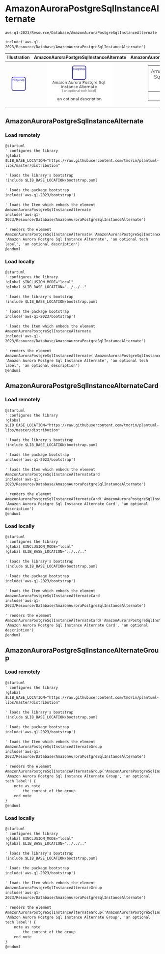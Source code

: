 # AmazonAuroraPostgreSqlInstanceAlternate


```text
aws-q1-2023/Resource/Database/AmazonAuroraPostgreSqlInstanceAlternate
```

```text
include('aws-q1-2023/Resource/Database/AmazonAuroraPostgreSqlInstanceAlternate')
```



| Illustration | AmazonAuroraPostgreSqlInstanceAlternate | AmazonAuroraPostgreSqlInstanceAlternateCard | AmazonAuroraPostgreSqlInstanceAlternateGroup |
| :---: | :---: | :---: | :---: |
| ![illustration for Illustration](../../../aws-q1-2023/Resource/Database/AmazonAuroraPostgreSqlInstanceAlternate.png) | ![illustration for AmazonAuroraPostgreSqlInstanceAlternate](../../../aws-q1-2023/Resource/Database/AmazonAuroraPostgreSqlInstanceAlternate.Local.png) | ![illustration for AmazonAuroraPostgreSqlInstanceAlternateCard](../../../aws-q1-2023/Resource/Database/AmazonAuroraPostgreSqlInstanceAlternateCard.Local.png) | ![illustration for AmazonAuroraPostgreSqlInstanceAlternateGroup](../../../aws-q1-2023/Resource/Database/AmazonAuroraPostgreSqlInstanceAlternateGroup.Local.png) |




## AmazonAuroraPostgreSqlInstanceAlternate

### Load remotely
```plantuml
@startuml
' configures the library
!global $LIB_BASE_LOCATION="https://raw.githubusercontent.com/tmorin/plantuml-libs/master/distribution"

' loads the library's bootstrap
!include $LIB_BASE_LOCATION/bootstrap.puml

' loads the package bootstrap
include('aws-q1-2023/bootstrap')

' loads the Item which embeds the element AmazonAuroraPostgreSqlInstanceAlternate
include('aws-q1-2023/Resource/Database/AmazonAuroraPostgreSqlInstanceAlternate')

' renders the element
AmazonAuroraPostgreSqlInstanceAlternate('AmazonAuroraPostgreSqlInstanceAlternate', 'Amazon Aurora Postgre Sql Instance Alternate', 'an optional tech label', 'an optional description')
@enduml
```

### Load locally
```plantuml
@startuml
' configures the library
!global $INCLUSION_MODE="local"
!global $LIB_BASE_LOCATION="../../.."

' loads the library's bootstrap
!include $LIB_BASE_LOCATION/bootstrap.puml

' loads the package bootstrap
include('aws-q1-2023/bootstrap')

' loads the Item which embeds the element AmazonAuroraPostgreSqlInstanceAlternate
include('aws-q1-2023/Resource/Database/AmazonAuroraPostgreSqlInstanceAlternate')

' renders the element
AmazonAuroraPostgreSqlInstanceAlternate('AmazonAuroraPostgreSqlInstanceAlternate', 'Amazon Aurora Postgre Sql Instance Alternate', 'an optional tech label', 'an optional description')
@enduml
```

## AmazonAuroraPostgreSqlInstanceAlternateCard

### Load remotely
```plantuml
@startuml
' configures the library
!global $LIB_BASE_LOCATION="https://raw.githubusercontent.com/tmorin/plantuml-libs/master/distribution"

' loads the library's bootstrap
!include $LIB_BASE_LOCATION/bootstrap.puml

' loads the package bootstrap
include('aws-q1-2023/bootstrap')

' loads the Item which embeds the element AmazonAuroraPostgreSqlInstanceAlternateCard
include('aws-q1-2023/Resource/Database/AmazonAuroraPostgreSqlInstanceAlternate')

' renders the element
AmazonAuroraPostgreSqlInstanceAlternateCard('AmazonAuroraPostgreSqlInstanceAlternateCard', 'Amazon Aurora Postgre Sql Instance Alternate Card', 'an optional description')
@enduml
```

### Load locally
```plantuml
@startuml
' configures the library
!global $INCLUSION_MODE="local"
!global $LIB_BASE_LOCATION="../../.."

' loads the library's bootstrap
!include $LIB_BASE_LOCATION/bootstrap.puml

' loads the package bootstrap
include('aws-q1-2023/bootstrap')

' loads the Item which embeds the element AmazonAuroraPostgreSqlInstanceAlternateCard
include('aws-q1-2023/Resource/Database/AmazonAuroraPostgreSqlInstanceAlternate')

' renders the element
AmazonAuroraPostgreSqlInstanceAlternateCard('AmazonAuroraPostgreSqlInstanceAlternateCard', 'Amazon Aurora Postgre Sql Instance Alternate Card', 'an optional description')
@enduml
```

## AmazonAuroraPostgreSqlInstanceAlternateGroup

### Load remotely
```plantuml
@startuml
' configures the library
!global $LIB_BASE_LOCATION="https://raw.githubusercontent.com/tmorin/plantuml-libs/master/distribution"

' loads the library's bootstrap
!include $LIB_BASE_LOCATION/bootstrap.puml

' loads the package bootstrap
include('aws-q1-2023/bootstrap')

' loads the Item which embeds the element AmazonAuroraPostgreSqlInstanceAlternateGroup
include('aws-q1-2023/Resource/Database/AmazonAuroraPostgreSqlInstanceAlternate')

' renders the element
AmazonAuroraPostgreSqlInstanceAlternateGroup('AmazonAuroraPostgreSqlInstanceAlternateGroup', 'Amazon Aurora Postgre Sql Instance Alternate Group', 'an optional tech label') {
    note as note
        the content of the group
    end note
}
@enduml
```

### Load locally
```plantuml
@startuml
' configures the library
!global $INCLUSION_MODE="local"
!global $LIB_BASE_LOCATION="../../.."

' loads the library's bootstrap
!include $LIB_BASE_LOCATION/bootstrap.puml

' loads the package bootstrap
include('aws-q1-2023/bootstrap')

' loads the Item which embeds the element AmazonAuroraPostgreSqlInstanceAlternateGroup
include('aws-q1-2023/Resource/Database/AmazonAuroraPostgreSqlInstanceAlternate')

' renders the element
AmazonAuroraPostgreSqlInstanceAlternateGroup('AmazonAuroraPostgreSqlInstanceAlternateGroup', 'Amazon Aurora Postgre Sql Instance Alternate Group', 'an optional tech label') {
    note as note
        the content of the group
    end note
}
@enduml
```

